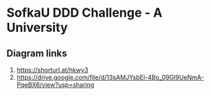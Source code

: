 # SofkaU DDD Challenge - A University

## Diagram links

1. https://shorturl.at/hkwy3
2. https://drive.google.com/file/d/13sAMJYsbEl-4Bo_09Gl9UeNmA-PqeBX6/view?usp=sharing
